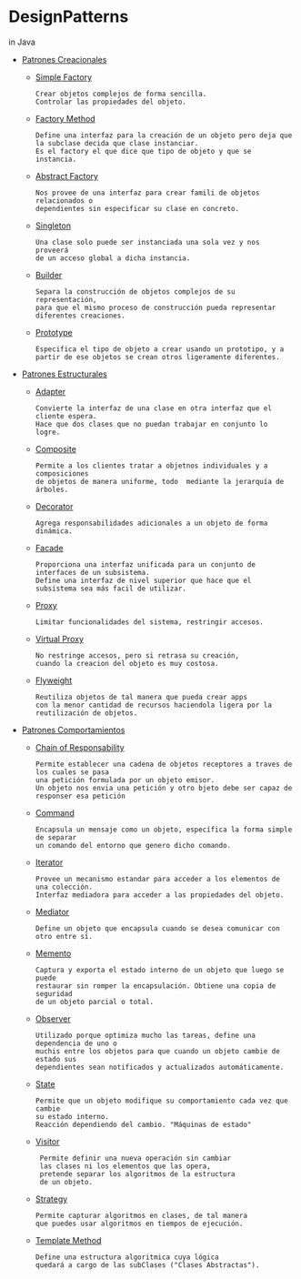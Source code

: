 # DesignPatterns
in Java


  - [Patrones Creacionales](https://github.com/JhoannaCRossi/DesignPatterns/tree/master/Creacionales)
      - [Simple Factory](https://github.com/JhoannaCRossi/DesignPatterns/tree/master/Creacionales/SimpleFactory/src/main)
      
            Crear objetos complejos de forma sencilla.
            Controlar las propiedades del objeto.

      - [Factory Method](https://github.com/JhoannaCRossi/DesignPatterns/tree/master/Creacionales/FactoryMethod/src/main)
      
            Define una interfaz para la creación de un objeto pero deja que la subclase decida que clase instanciar.
            Es el factory el que dice que tipo de objeto y que se instancia.
            
      - [Abstract Factory](https://github.com/JhoannaCRossi/DesignPatterns/tree/master/Creacionales/AbstractFactory/src/main)
              
            Nos provee de una interfaz para crear famili de objetos relacionados o 
            dependientes sin especificar su clase en concreto.
            
      - [Singleton](https://github.com/JhoannaCRossi/DesignPatterns/tree/master/Creacionales/Singleton/src/main)
      
            Una clase solo puede ser instanciada una sola vez y nos proveerá 
            de un acceso global a dicha instancia.
      
      - [Builder](https://github.com/JhoannaCRossi/DesignPatterns/tree/master/Creacionales/Builder/src/main)

            Separa la construcción de objetos complejos de su representación, 
            para que el mismo proceso de construcción pueda representar diferentes creaciones.
  
      - [Prototype](https://github.com/JhoannaCRossi/DesignPatterns/tree/master/Creacionales/Prototype/src/main)

            Especifica el tipo de objeto a crear usando un prototipo, y a 
            partir de ese objetos se crean otros ligeramente diferentes.


  - [Patrones Estructurales](https://github.com/JhoannaCRossi/DesignPatterns/tree/master/Estructurales)
      - [Adapter](https://github.com/JhoannaCRossi/DesignPatterns/tree/master/Estructurales/Adapter/src/main)
      
            Convierte la interfaz de una clase en otra interfaz que el cliente espera.
            Hace que dos clases que no puedan trabajar en conjunto lo logre.
      
      - [Composite](https://github.com/JhoannaCRossi/DesignPatterns/tree/master/Estructurales/Composite/src/main)
      
            Permite a los clientes tratar a objetnos individuales y a composiciones
            de objetos de manera uniforme, todo  mediante la jerarquía de árboles.
      
      - [Decorator](https://github.com/JhoannaCRossi/DesignPatterns/tree/master/Estructurales/Decorator/src/main)
      
            Agrega responsabilidades adicionales a un objeto de forma dinámica.
            
      - [Facade](https://github.com/JhoannaCRossi/DesignPatterns/tree/master/Estructurales/Facade/src/main)
      
            Proporciona una interfaz unificada para un conjunto de interfaces de un subsistema.
            Define una interfaz de nivel superior que hace que el subsistema sea más facil de utilizar.
      
      - [Proxy](https://github.com/JhoannaCRossi/DesignPatterns/tree/master/Estructurales/Proxy/src/main)
      
            Limitar funcionalidades del sistema, restringir accesos.
      
      - [Virtual Proxy](https://github.com/JhoannaCRossi/DesignPatterns/tree/master/Estructurales/VirtualProxy/src/main)
      
            No restringe accesos, pero si retrasa su creación,
            cuando la creacion del objeto es muy costosa.
      
      - [Flyweight](https://github.com/JhoannaCRossi/DesignPatterns/tree/master/Estructurales/Flyweight/src/main)
            
            Reutiliza objetos de tal manera que pueda crear apps
            con la menor cantidad de recursos haciendola ligera por la
            reutilización de objetos.
            
  - [Patrones Comportamientos](https://github.com/JhoannaCRossi/DesignPatterns/tree/master/Comportamientos)
      - [Chain of Responsability](https://github.com/JhoannaCRossi/DesignPatterns/tree/master/Comportamiento/ChainOfResponsability/src/main)
      
            Permite establecer una cadena de objetos receptores a traves de los cuales se pasa
            una petición formulada por un objeto emisor.
            Un objeto nos envia una petición y otro bjeto debe ser capaz de responser esa petición

      - [Command](https://github.com/JhoannaCRossi/DesignPatterns/tree/master/Comportamiento/Command/src/main)
      
            Encapsula un mensaje como un objeto, específica la forma simple de separar
            un comando del entorno que genero dicho comando.
            
      - [Iterator](https://github.com/JhoannaCRossi/DesignPatterns/tree/master/Comportamiento/Iterator/src/main)
              
            Provee un mecanismo estandar para acceder a los elementos de una colección.
            Interfaz mediadora para acceder a las propiedades del objeto.
            
      - [Mediator](https://github.com/JhoannaCRossi/DesignPatterns/tree/master/Comportamiento/Mediator/src/main)
      
            Define un objeto que encapsula cuando se desea comunicar con otro entre sí.
      
      - [Memento](https://github.com/JhoannaCRossi/DesignPatterns/tree/master/Comportamiento/Memento/src/main)

            Captura y exporta el estado interno de un objeto que luego se puede
            restaurar sin romper la encapsulación. Obtiene una copia de seguridad
            de un objeto parcial o total.
  
      - [Observer](https://github.com/JhoannaCRossi/DesignPatterns/tree/master/Comportamiento/Observer/src/main)

            Utilizado porque optimiza mucho las tareas, define una dependencia de uno o
            muchis entre los objetos para que cuando un objeto cambie de estado sus 
            dependientes sean notificados y actualizados automáticamente.
            
      - [State](https://github.com/JhoannaCRossi/DesignPatterns/tree/master/Comportamiento/State/src/main)
      
            Permite que un objeto modifique su comportamiento cada vez que cambie 
            su estado interno.
            Reacción dependiendo del cambio. "Máquinas de estado"
            
      - [Visitor](https://github.com/JhoannaCRossi/DesignPatterns/tree/master/Comportamiento/Visitor/src/main)
      
             Permite definir una nueva operación sin cambiar 
             las clases ni los elementos que las opera,
             pretende separar los algoritmos de la estructura 
             de un objeto.
          
      - [Strategy](https://github.com/JhoannaCRossi/DesignPatterns/tree/master/Comportamiento/Strategy/src/mai)
      
            Permite capturar algoritmos en clases, de tal manera 
            que puedes usar algoritmos en tiempos de ejecución.
       
      - [Template Method](https://github.com/JhoannaCRossi/DesignPatterns/tree/master/Comportamiento/TemplateMethod/src/main)
      
            Define una estructura algoritmica cuya lógica 
            quedará a cargo de las subClases ("Clases Abstractas").

